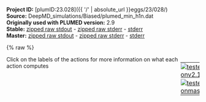 **Project ID:** [plumID:23.028]({{ '/' | absolute_url }}eggs/23/028/)  
**Source:** DeepMD_simulations/Biased/plumed_min_h1n.dat  
**Originally used with PLUMED version:** 2.9  
**Stable:** [zipped raw stdout](plumed_min_h1n.dat.plumed.stdout.txt.zip) - [zipped raw stderr](plumed_min_h1n.dat.plumed.stderr.txt.zip) - [stderr](plumed_min_h1n.dat.plumed.stderr)  
**Master:** [zipped raw stdout](plumed_min_h1n.dat.plumed_master.stdout.txt.zip) - [zipped raw stderr](plumed_min_h1n.dat.plumed_master.stderr.txt.zip) - [stderr](plumed_min_h1n.dat.plumed_master.stderr)  

{% raw %}
<div style="width: 100%; float:left">
<div style="width: 90%; float:left" id="value_details_data/DeepMD_simulations/Biased/plumed_min_h1n.dat"> Click on the labels of the actions for more information on what each action computes </div>
<div style="width: 10%; float:left"><table><tr><td style="padding:1px"><a href="plumed_min_h1n.dat.plumed.stderr"><img src="https://img.shields.io/badge/v2.10-passing-green.svg" alt="tested onv2.10" /></a></td></tr><tr><td style="padding:1px"><a href="plumed_min_h1n.dat.plumed_master.stderr"><img src="https://img.shields.io/badge/master-passing-green.svg" alt="tested onmaster" /></a></td></tr></table></div></div>
<pre style="width=97%;">
<span class="plumedtooltip" style="color:blue"># vim:ft=plumed<span class="right">Enables syntax highlighting for PLUMED files in vim. See <a href="https://www.plumed.org/doc-master/user-doc/html/_vim_syntax.html">here for more details. </a><i></i></span></span>
<span style="color:blue" class="comment">#RESTART</span>
<span class="plumedtooltip" style="color:green">UNITS<span class="right">This command sets the internal units for the code. <a href="https://www.plumed.org/doc-master/user-doc/html/_u_n_i_t_s.html" style="color:green">More details</a><i></i></span></span> <span class="plumedtooltip">LENGTH<span class="right">the units of lengths<i></i></span></span>=A
<span style="display:none;" id="data/DeepMD_simulations/Biased/plumed_min_h1n.dat">The UNITS action with label <b></b> calculates something</span><b name="data/DeepMD_simulations/Biased/plumed_min_h1n.datH" onclick='showPath("data/DeepMD_simulations/Biased/plumed_min_h1n.dat","data/DeepMD_simulations/Biased/plumed_min_h1n.datH","data/DeepMD_simulations/Biased/plumed_min_h1n.datH","violet")'>H</b><span style="display:none;" id="data/DeepMD_simulations/Biased/plumed_min_h1n.datH">The GROUP action with label <b>H</b> calculates the following quantities:<table  align="center" frame="void" width="95%" cellpadding="5%"><tr><td width="5%"><b> Quantity </b>  </td><td width="5%"><b> Type </b>  </td><td><b> Description </b> </td></tr><tr><td width="5%">H</td><td width="5%"><font color="violet">atoms</font></td><td>indices of atoms specified in GROUP</td></tr></table></span>: <span class="plumedtooltip" style="color:green">GROUP<span class="right">Define a group of atoms so that a particular list of atoms can be referenced with a single label in definitions of CVs or virtual atoms. <a href="https://www.plumed.org/doc-master/user-doc/html/_g_r_o_u_p.html" style="color:green">More details</a><i></i></span></span> <span class="plumedtooltip">ATOMS<span class="right">the numerical indexes for the set of atoms in the group<i></i></span></span>=27,28,29,30,31,32,33,34,35,36,54,55,56,57,58,59,62,86,87,88,89,90,91,92,93,94,136,137,138,139,140,141,142,143,144,145,146,147,148,164,165,166,167,168,183,184,185,186,187,209,210,211,221,222,223,227,262,263,264,265,266,267,268,269,270,271,272,273,274,275,276,343,344,345,346,347,348,349,350,351,352,353,354,355,356,357,358,359,360,361,377,378,379,380,381,384,386,387,388,390,391,392,394

<b name="data/DeepMD_simulations/Biased/plumed_min_h1n.datN" onclick='showPath("data/DeepMD_simulations/Biased/plumed_min_h1n.dat","data/DeepMD_simulations/Biased/plumed_min_h1n.datN","data/DeepMD_simulations/Biased/plumed_min_h1n.datN","violet")'>N</b><span style="display:none;" id="data/DeepMD_simulations/Biased/plumed_min_h1n.datN">The GROUP action with label <b>N</b> calculates the following quantities:<table  align="center" frame="void" width="95%" cellpadding="5%"><tr><td width="5%"><b> Quantity </b>  </td><td width="5%"><b> Type </b>  </td><td><b> Description </b> </td></tr><tr><td width="5%">N</td><td width="5%"><font color="violet">atoms</font></td><td>indices of atoms specified in GROUP</td></tr></table></span>: <span class="plumedtooltip" style="color:green">GROUP<span class="right">Define a group of atoms so that a particular list of atoms can be referenced with a single label in definitions of CVs or virtual atoms. <a href="https://www.plumed.org/doc-master/user-doc/html/_g_r_o_u_p.html" style="color:green">More details</a><i></i></span></span> <span class="plumedtooltip">ATOMS<span class="right">the numerical indexes for the set of atoms in the group<i></i></span></span>=17,18,19,20,21,22,23,24,25,26,48,49,50,51,52,53,61,77,78,79,80,81,82,83,84,85,123,124,125,126,127,128,129,130,131,132,133,134,135,159,160,161,162,163,178,179,180,181,182,206,207,208,218,219,220,226,247,248,249,250,251,252,253,254,255,256,257,258,259,260,261,324,325,326,327,328,329,330,331,332,333,334,335,336,337,338,339,340,341,342,372,373,374,375,376,383,385,389,393

<b name="data/DeepMD_simulations/Biased/plumed_min_h1n.datLi" onclick='showPath("data/DeepMD_simulations/Biased/plumed_min_h1n.dat","data/DeepMD_simulations/Biased/plumed_min_h1n.datLi","data/DeepMD_simulations/Biased/plumed_min_h1n.datLi","violet")'>Li</b><span style="display:none;" id="data/DeepMD_simulations/Biased/plumed_min_h1n.datLi">The GROUP action with label <b>Li</b> calculates the following quantities:<table  align="center" frame="void" width="95%" cellpadding="5%"><tr><td width="5%"><b> Quantity </b>  </td><td width="5%"><b> Type </b>  </td><td><b> Description </b> </td></tr><tr><td width="5%">Li</td><td width="5%"><font color="violet">atoms</font></td><td>indices of atoms specified in GROUP</td></tr></table></span>: <span class="plumedtooltip" style="color:green">GROUP<span class="right">Define a group of atoms so that a particular list of atoms can be referenced with a single label in definitions of CVs or virtual atoms. <a href="https://www.plumed.org/doc-master/user-doc/html/_g_r_o_u_p.html" style="color:green">More details</a><i></i></span></span> <span class="plumedtooltip">ATOMS<span class="right">the numerical indexes for the set of atoms in the group<i></i></span></span>=1,2,3,4,5,6,7,8,9,10,11,12,13,14,15,16,37,38,39,40,41,42,43,44,45,46,47,60,63,64,65,66,67,68,69,70,71,72,73,74,75,76,95,96,97,98,99,100,101,102,103,104,105,106,107,108,109,110,111,112,113,114,115,116,117,118,119,120,121,122,149,150,151,152,153,154,155,156,157,158,169,170,171,172,173,174,175,176,177,188,189,190,191,192,193,194,195,196,197,198,199,200,201,202,203,204,205,212,213,214,215,216,217,224,225,228,229,230,231,232,233,234,235,236,237,238,239,240,241,242,243,244,245,246,277,278,279,280,281,282,283,284,285,286,287,288,289,290,291,292,293,294,295,296,297,298,299,300,301,302,303,304,305,306,307,308,309,310,311,312,313,314,315,316,317,318,319,320,321,322,323,362,363,364,365,366,367,368,369,370,371,382


<b name="data/DeepMD_simulations/Biased/plumed_min_h1n.datSGH" onclick='showPath("data/DeepMD_simulations/Biased/plumed_min_h1n.dat","data/DeepMD_simulations/Biased/plumed_min_h1n.datSGH","data/DeepMD_simulations/Biased/plumed_min_h1n.datSGH","violet")'>SGH</b><span style="display:none;" id="data/DeepMD_simulations/Biased/plumed_min_h1n.datSGH">The GROUP action with label <b>SGH</b> calculates the following quantities:<table  align="center" frame="void" width="95%" cellpadding="5%"><tr><td width="5%"><b> Quantity </b>  </td><td width="5%"><b> Type </b>  </td><td><b> Description </b> </td></tr><tr><td width="5%">SGH</td><td width="5%"><font color="violet">atoms</font></td><td>indices of atoms specified in GROUP</td></tr></table></span>: <span class="plumedtooltip" style="color:green">GROUP<span class="right">Define a group of atoms so that a particular list of atoms can be referenced with a single label in definitions of CVs or virtual atoms. <a href="https://www.plumed.org/doc-master/user-doc/html/_g_r_o_u_p.html" style="color:green">More details</a><i></i></span></span> <span class="plumedtooltip">ATOMS<span class="right">the numerical indexes for the set of atoms in the group<i></i></span></span>=91,93
<b name="data/DeepMD_simulations/Biased/plumed_min_h1n.datSGN" onclick='showPath("data/DeepMD_simulations/Biased/plumed_min_h1n.dat","data/DeepMD_simulations/Biased/plumed_min_h1n.datSGN","data/DeepMD_simulations/Biased/plumed_min_h1n.datSGN","violet")'>SGN</b><span style="display:none;" id="data/DeepMD_simulations/Biased/plumed_min_h1n.datSGN">The GROUP action with label <b>SGN</b> calculates the following quantities:<table  align="center" frame="void" width="95%" cellpadding="5%"><tr><td width="5%"><b> Quantity </b>  </td><td width="5%"><b> Type </b>  </td><td><b> Description </b> </td></tr><tr><td width="5%">SGN</td><td width="5%"><font color="violet">atoms</font></td><td>indices of atoms specified in GROUP</td></tr></table></span>: <span class="plumedtooltip" style="color:green">GROUP<span class="right">Define a group of atoms so that a particular list of atoms can be referenced with a single label in definitions of CVs or virtual atoms. <a href="https://www.plumed.org/doc-master/user-doc/html/_g_r_o_u_p.html" style="color:green">More details</a><i></i></span></span> <span class="plumedtooltip">ATOMS<span class="right">the numerical indexes for the set of atoms in the group<i></i></span></span>=84,85

<span id="data/DeepMD_simulations/Biased/plumed_min_h1n.datmax_nn_short"><b name="data/DeepMD_simulations/Biased/plumed_min_h1n.datmax_nn" onclick='showPath("data/DeepMD_simulations/Biased/plumed_min_h1n.dat","data/DeepMD_simulations/Biased/plumed_min_h1n.datmax_nn","data/DeepMD_simulations/Biased/plumed_min_h1n.datmax_nn_shortcut","blue")'>max_nn</b><span style="display:none;" id="data/DeepMD_simulations/Biased/plumed_min_h1n.datmax_nn_shortcut">The COORDINATIONNUMBER action with label <b>max_nn</b> calculates the following quantities:<table  align="center" frame="void" width="95%" cellpadding="5%"><tr><td width="5%"><b> Quantity </b>  </td><td width="5%"><b> Type </b>  </td><td><b> Description </b> </td></tr><tr><td width="5%">max_nn</td><td width="5%"><font color="blue">vector</font></td><td>the coordination numbers of the specified atoms</td></tr><tr><td width="5%">max_nn_max</td><td width="5%"><font color="black">scalar</font></td><td>the maximum colvar</td></tr></table></span>: <span class="plumedtooltip" style="color:green">COORDINATIONNUMBER<span class="right">Calculate the coordination numbers of atoms so that you can then calculate functions of the distribution of This action is <a class="toggler" href='javascript:;' onclick='toggleDisplay("data/DeepMD_simulations/Biased/plumed_min_h1n.datmax_nn");'>a shortcut</a>. <a href="https://www.plumed.org/doc-master/user-doc/html/_c_o_o_r_d_i_n_a_t_i_o_n_n_u_m_b_e_r.html">More details</a><i></i></span></span> <span class="plumedtooltip">SPECIESA<span class="right">this keyword is used for colvars such as the coordination number<i></i></span></span>=<b name="data/DeepMD_simulations/Biased/plumed_min_h1n.datN">N</b> <span class="plumedtooltip">SPECIESB<span class="right">this keyword is used for colvars such as the coordination number<i></i></span></span>=<b name="data/DeepMD_simulations/Biased/plumed_min_h1n.datN">N</b> <span class="plumedtooltip">SWITCH<span class="right">the switching function that it used in the construction of the contact matrix<i></i></span></span>={RATIONAL R_0=1.6 D_MAX=5}  <span class="plumedtooltip">MAX<span class="right">calculate the maximum value<i></i></span></span>={BETA=0.01}
</span><span id="data/DeepMD_simulations/Biased/plumed_min_h1n.datmax_nn_long" style="display:none;"><span style="color:blue" class="comment"># PLUMED interprets the command:
</span><span class="toggler" style="color:red" onclick='toggleDisplay("data/DeepMD_simulations/Biased/plumed_min_h1n.datmax_nn")'># max_nn: COORDINATIONNUMBER SPECIESA=N SPECIESB=N SWITCH={RATIONAL R_0=1.6 D_MAX=5}  MAX={BETA=0.01}</span>
<span style="color:blue" class="comment"># as follows (Click the red comment above to revert to the short version of the input):</span>
<b name="data/DeepMD_simulations/Biased/plumed_min_h1n.datmax_nn_grp" onclick='showPath("data/DeepMD_simulations/Biased/plumed_min_h1n.dat","data/DeepMD_simulations/Biased/plumed_min_h1n.datmax_nn_grp","data/DeepMD_simulations/Biased/plumed_min_h1n.datmax_nn_grp","violet")'>max_nn_grp</b><span style="display:none;" id="data/DeepMD_simulations/Biased/plumed_min_h1n.datmax_nn_grp">The GROUP action with label <b>max_nn_grp</b> calculates the following quantities:<table  align="center" frame="void" width="95%" cellpadding="5%"><tr><td width="5%"><b> Quantity </b>  </td><td width="5%"><b> Type </b>  </td><td><b> Description </b> </td></tr><tr><td width="5%">max_nn_grp</td><td width="5%"><font color="violet">atoms</font></td><td>indices of atoms specified in GROUP</td></tr></table></span>: <span class="plumedtooltip" style="color:green">GROUP<span class="right">Define a group of atoms so that a particular list of atoms can be referenced with a single label in definitions of CVs or virtual atoms. <a href="https://www.plumed.org/doc-master/user-doc/html/_g_r_o_u_p.html" style="color:green">More details</a><i></i></span></span> <span class="plumedtooltip">ATOMS<span class="right">the numerical indexes for the set of atoms in the group<i></i></span></span>=<b name="data/DeepMD_simulations/Biased/plumed_min_h1n.datN">N</b>
<b name="data/DeepMD_simulations/Biased/plumed_min_h1n.datmax_nn_mat" onclick='showPath("data/DeepMD_simulations/Biased/plumed_min_h1n.dat","data/DeepMD_simulations/Biased/plumed_min_h1n.datmax_nn_mat","data/DeepMD_simulations/Biased/plumed_min_h1n.datmax_nn_mat","red")'>max_nn_mat</b><span style="display:none;" id="data/DeepMD_simulations/Biased/plumed_min_h1n.datmax_nn_mat">The CONTACT_MATRIX action with label <b>max_nn_mat</b> calculates the following quantities:<table  align="center" frame="void" width="95%" cellpadding="5%"><tr><td width="5%"><b> Quantity </b>  </td><td width="5%"><b> Type </b>  </td><td><b> Description </b> </td></tr><tr><td width="5%">max_nn_mat</td><td width="5%"><font color="red">matrix</font></td><td>a matrix containing the weights for the bonds between each pair of atoms</td></tr></table></span>: <span class="plumedtooltip" style="color:green">CONTACT_MATRIX<span class="right">Adjacency matrix in which two atoms are adjacent if they are within a certain cutoff. <a href="https://www.plumed.org/doc-master/user-doc/html/_c_o_n_t_a_c_t__m_a_t_r_i_x.html" style="color:green">More details</a><i></i></span></span> <span class="plumedtooltip">GROUPA<span class="right"><i></i></span></span>=<b name="data/DeepMD_simulations/Biased/plumed_min_h1n.datN">N</b> <span class="plumedtooltip">GROUPB<span class="right"><i></i></span></span>=<b name="data/DeepMD_simulations/Biased/plumed_min_h1n.datN">N</b> <span class="plumedtooltip">SWITCH<span class="right">specify the switching function to use between two sets of indistinguishable atoms<i></i></span></span>={RATIONAL R_0=1.6 D_MAX=5}
<b name="data/DeepMD_simulations/Biased/plumed_min_h1n.datmax_nn_ones" onclick='showPath("data/DeepMD_simulations/Biased/plumed_min_h1n.dat","data/DeepMD_simulations/Biased/plumed_min_h1n.datmax_nn_ones","data/DeepMD_simulations/Biased/plumed_min_h1n.datmax_nn_ones","blue")'>max_nn_ones</b><span style="display:none;" id="data/DeepMD_simulations/Biased/plumed_min_h1n.datmax_nn_ones">The CONSTANT action with label <b>max_nn_ones</b> calculates the following quantities:<table  align="center" frame="void" width="95%" cellpadding="5%"><tr><td width="5%"><b> Quantity </b>  </td><td width="5%"><b> Type </b>  </td><td><b> Description </b> </td></tr><tr><td width="5%">max_nn_ones</td><td width="5%"><font color="blue">vector</font></td><td>the constant value that was read from the plumed input</td></tr></table></span>: <span class="plumedtooltip" style="color:green">ONES<span class="right">Create a constant vector with all elements equal to one <a href="https://www.plumed.org/doc-master/user-doc/html/_o_n_e_s.html" style="color:green">More details</a><i></i></span></span> <span class="plumedtooltip">SIZE<span class="right">the number of ones that you would like to create<i></i></span></span>=99
<b name="data/DeepMD_simulations/Biased/plumed_min_h1n.datmax_nn" onclick='showPath("data/DeepMD_simulations/Biased/plumed_min_h1n.dat","data/DeepMD_simulations/Biased/plumed_min_h1n.datmax_nn","data/DeepMD_simulations/Biased/plumed_min_h1n.datmax_nn","blue")'>max_nn</b><span style="display:none;" id="data/DeepMD_simulations/Biased/plumed_min_h1n.datmax_nn">The MATRIX_VECTOR_PRODUCT action with label <b>max_nn</b> calculates the following quantities:<table  align="center" frame="void" width="95%" cellpadding="5%"><tr><td width="5%"><b> Quantity </b>  </td><td width="5%"><b> Type </b>  </td><td><b> Description </b> </td></tr><tr><td width="5%">max_nn</td><td width="5%"><font color="blue">vector</font></td><td>the vector that is obtained by taking the product between the matrix and the vector that were input</td></tr></table></span>: <span class="plumedtooltip" style="color:green">MATRIX_VECTOR_PRODUCT<span class="right">Calculate the product of the matrix and the vector <a href="https://www.plumed.org/doc-master/user-doc/html/_m_a_t_r_i_x__v_e_c_t_o_r__p_r_o_d_u_c_t.html" style="color:green">More details</a><i></i></span></span>  <span class="plumedtooltip">ARG<span class="right">the label for the matrix and the vector/scalar that are being multiplied<i></i></span></span>=<b name="data/DeepMD_simulations/Biased/plumed_min_h1n.datmax_nn_mat">max_nn_mat</b>,<b name="data/DeepMD_simulations/Biased/plumed_min_h1n.datmax_nn_ones">max_nn_ones</b>
<b name="data/DeepMD_simulations/Biased/plumed_min_h1n.datmax_nn_caverage" onclick='showPath("data/DeepMD_simulations/Biased/plumed_min_h1n.dat","data/DeepMD_simulations/Biased/plumed_min_h1n.datmax_nn_caverage","data/DeepMD_simulations/Biased/plumed_min_h1n.datmax_nn_caverage","black")'>max_nn_caverage</b><span style="display:none;" id="data/DeepMD_simulations/Biased/plumed_min_h1n.datmax_nn_caverage">The MEAN action with label <b>max_nn_caverage</b> calculates the following quantities:<table  align="center" frame="void" width="95%" cellpadding="5%"><tr><td width="5%"><b> Quantity </b>  </td><td width="5%"><b> Type </b>  </td><td><b> Description </b> </td></tr><tr><td width="5%">max_nn_caverage</td><td width="5%"><font color="black">scalar</font></td><td>the mean of all the elements in the input vector</td></tr></table></span>: <span class="plumedtooltip" style="color:green">MEAN<span class="right">Calculate the arithmetic mean of the elements in a vector <a href="https://www.plumed.org/doc-master/user-doc/html/_m_e_a_n.html" style="color:green">More details</a><i></i></span></span> <span class="plumedtooltip">ARG<span class="right">the values input to this function<i></i></span></span>=<b name="data/DeepMD_simulations/Biased/plumed_min_h1n.datmax_nn">max_nn</b> <span class="plumedtooltip">PERIODIC<span class="right">if the output of your function is periodic then you should specify the periodicity of the function<i></i></span></span>=NO
<b name="data/DeepMD_simulations/Biased/plumed_min_h1n.datmax_nn_me_max" onclick='showPath("data/DeepMD_simulations/Biased/plumed_min_h1n.dat","data/DeepMD_simulations/Biased/plumed_min_h1n.datmax_nn_me_max","data/DeepMD_simulations/Biased/plumed_min_h1n.datmax_nn_me_max","blue")'>max_nn_me_max</b><span style="display:none;" id="data/DeepMD_simulations/Biased/plumed_min_h1n.datmax_nn_me_max">The CUSTOM action with label <b>max_nn_me_max</b> calculates the following quantities:<table  align="center" frame="void" width="95%" cellpadding="5%"><tr><td width="5%"><b> Quantity </b>  </td><td width="5%"><b> Type </b>  </td><td><b> Description </b> </td></tr><tr><td width="5%">max_nn_me_max</td><td width="5%"><font color="blue">vector</font></td><td>the vector obtained by doing an element-wise application of an arbitrary function to the input vectors</td></tr></table></span>: <span class="plumedtooltip" style="color:green">CUSTOM<span class="right">Calculate a combination of variables using a custom expression. <a href="https://www.plumed.org/doc-master/user-doc/html/_c_u_s_t_o_m.html" style="color:green">More details</a><i></i></span></span> <span class="plumedtooltip">ARG<span class="right">the values input to this function<i></i></span></span>=<b name="data/DeepMD_simulations/Biased/plumed_min_h1n.datmax_nn">max_nn</b> <span class="plumedtooltip">FUNC<span class="right">the function you wish to evaluate<i></i></span></span>=exp(x/0.01) <span class="plumedtooltip">PERIODIC<span class="right">if the output of your function is periodic then you should specify the periodicity of the function<i></i></span></span>=NO
<b name="data/DeepMD_simulations/Biased/plumed_min_h1n.datmax_nn_mec_max" onclick='showPath("data/DeepMD_simulations/Biased/plumed_min_h1n.dat","data/DeepMD_simulations/Biased/plumed_min_h1n.datmax_nn_mec_max","data/DeepMD_simulations/Biased/plumed_min_h1n.datmax_nn_mec_max","black")'>max_nn_mec_max</b><span style="display:none;" id="data/DeepMD_simulations/Biased/plumed_min_h1n.datmax_nn_mec_max">The SUM action with label <b>max_nn_mec_max</b> calculates the following quantities:<table  align="center" frame="void" width="95%" cellpadding="5%"><tr><td width="5%"><b> Quantity </b>  </td><td width="5%"><b> Type </b>  </td><td><b> Description </b> </td></tr><tr><td width="5%">max_nn_mec_max</td><td width="5%"><font color="black">scalar</font></td><td>the sum of all the elements in the input vector</td></tr></table></span>: <span class="plumedtooltip" style="color:green">SUM<span class="right">Calculate the sum of the arguments <a href="https://www.plumed.org/doc-master/user-doc/html/_s_u_m.html" style="color:green">More details</a><i></i></span></span> <span class="plumedtooltip">ARG<span class="right">the values input to this function<i></i></span></span>=<b name="data/DeepMD_simulations/Biased/plumed_min_h1n.datmax_nn_me_max">max_nn_me_max</b> <span class="plumedtooltip">PERIODIC<span class="right">if the output of your function is periodic then you should specify the periodicity of the function<i></i></span></span>=NO
<b name="data/DeepMD_simulations/Biased/plumed_min_h1n.datmax_nn_max" onclick='showPath("data/DeepMD_simulations/Biased/plumed_min_h1n.dat","data/DeepMD_simulations/Biased/plumed_min_h1n.datmax_nn_max","data/DeepMD_simulations/Biased/plumed_min_h1n.datmax_nn_max","black")'>max_nn_max</b><span style="display:none;" id="data/DeepMD_simulations/Biased/plumed_min_h1n.datmax_nn_max">The CUSTOM action with label <b>max_nn_max</b> calculates the following quantities:<table  align="center" frame="void" width="95%" cellpadding="5%"><tr><td width="5%"><b> Quantity </b>  </td><td width="5%"><b> Type </b>  </td><td><b> Description </b> </td></tr><tr><td width="5%">max_nn_max</td><td width="5%"><font color="black">scalar</font></td><td>an arbitrary function</td></tr></table></span>: <span class="plumedtooltip" style="color:green">CUSTOM<span class="right">Calculate a combination of variables using a custom expression. <a href="https://www.plumed.org/doc-master/user-doc/html/_c_u_s_t_o_m.html" style="color:green">More details</a><i></i></span></span> <span class="plumedtooltip">ARG<span class="right">the values input to this function<i></i></span></span>=<b name="data/DeepMD_simulations/Biased/plumed_min_h1n.datmax_nn_mec_max">max_nn_mec_max</b> <span class="plumedtooltip">FUNC<span class="right">the function you wish to evaluate<i></i></span></span>=0.01*log(x) <span class="plumedtooltip">PERIODIC<span class="right">if the output of your function is periodic then you should specify the periodicity of the function<i></i></span></span>=NO
<span style="color:blue"># --- End of included input --- </span></span><span id="data/DeepMD_simulations/Biased/plumed_min_h1n.datmin_hn_T_short"><b name="data/DeepMD_simulations/Biased/plumed_min_h1n.datmin_hn_T" onclick='showPath("data/DeepMD_simulations/Biased/plumed_min_h1n.dat","data/DeepMD_simulations/Biased/plumed_min_h1n.datmin_hn_T","data/DeepMD_simulations/Biased/plumed_min_h1n.datmin_hn_T_shortcut","blue")'>min_hn_T</b><span style="display:none;" id="data/DeepMD_simulations/Biased/plumed_min_h1n.datmin_hn_T_shortcut">The COORDINATIONNUMBER action with label <b>min_hn_T</b> calculates the following quantities:<table  align="center" frame="void" width="95%" cellpadding="5%"><tr><td width="5%"><b> Quantity </b>  </td><td width="5%"><b> Type </b>  </td><td><b> Description </b> </td></tr><tr><td width="5%">min_hn_T</td><td width="5%"><font color="blue">vector</font></td><td>the coordination numbers of the specified atoms</td></tr><tr><td width="5%">min_hn_T_min</td><td width="5%"><font color="black">scalar</font></td><td>the minimum colvar</td></tr></table></span>: <span class="plumedtooltip" style="color:green">COORDINATIONNUMBER<span class="right">Calculate the coordination numbers of atoms so that you can then calculate functions of the distribution of This action is <a class="toggler" href='javascript:;' onclick='toggleDisplay("data/DeepMD_simulations/Biased/plumed_min_h1n.datmin_hn_T");'>a shortcut</a>. <a href="https://www.plumed.org/doc-master/user-doc/html/_c_o_o_r_d_i_n_a_t_i_o_n_n_u_m_b_e_r.html">More details</a><i></i></span></span> <span class="plumedtooltip">SPECIESA<span class="right">this keyword is used for colvars such as the coordination number<i></i></span></span>=<b name="data/DeepMD_simulations/Biased/plumed_min_h1n.datSGH">SGH</b> <span class="plumedtooltip">SPECIESB<span class="right">this keyword is used for colvars such as the coordination number<i></i></span></span>=<b name="data/DeepMD_simulations/Biased/plumed_min_h1n.datN">N</b> <span class="plumedtooltip">SWITCH<span class="right">the switching function that it used in the construction of the contact matrix<i></i></span></span>={RATIONAL R_0=1.5 D_MAX=5}  <span class="plumedtooltip">MIN<span class="right">calculate the minimum value<i></i></span></span>={BETA=2}
</span><span id="data/DeepMD_simulations/Biased/plumed_min_h1n.datmin_hn_T_long" style="display:none;"><span style="color:blue" class="comment"># PLUMED interprets the command:
</span><span class="toggler" style="color:red" onclick='toggleDisplay("data/DeepMD_simulations/Biased/plumed_min_h1n.datmin_hn_T")'># min_hn_T: COORDINATIONNUMBER SPECIESA=SGH SPECIESB=N SWITCH={RATIONAL R_0=1.5 D_MAX=5}  MIN={BETA=2}</span>
<span style="color:blue" class="comment"># as follows (Click the red comment above to revert to the short version of the input):</span>
<b name="data/DeepMD_simulations/Biased/plumed_min_h1n.datmin_hn_T_grp" onclick='showPath("data/DeepMD_simulations/Biased/plumed_min_h1n.dat","data/DeepMD_simulations/Biased/plumed_min_h1n.datmin_hn_T_grp","data/DeepMD_simulations/Biased/plumed_min_h1n.datmin_hn_T_grp","violet")'>min_hn_T_grp</b><span style="display:none;" id="data/DeepMD_simulations/Biased/plumed_min_h1n.datmin_hn_T_grp">The GROUP action with label <b>min_hn_T_grp</b> calculates the following quantities:<table  align="center" frame="void" width="95%" cellpadding="5%"><tr><td width="5%"><b> Quantity </b>  </td><td width="5%"><b> Type </b>  </td><td><b> Description </b> </td></tr><tr><td width="5%">min_hn_T_grp</td><td width="5%"><font color="violet">atoms</font></td><td>indices of atoms specified in GROUP</td></tr></table></span>: <span class="plumedtooltip" style="color:green">GROUP<span class="right">Define a group of atoms so that a particular list of atoms can be referenced with a single label in definitions of CVs or virtual atoms. <a href="https://www.plumed.org/doc-master/user-doc/html/_g_r_o_u_p.html" style="color:green">More details</a><i></i></span></span> <span class="plumedtooltip">ATOMS<span class="right">the numerical indexes for the set of atoms in the group<i></i></span></span>=<b name="data/DeepMD_simulations/Biased/plumed_min_h1n.datSGH">SGH</b>
<b name="data/DeepMD_simulations/Biased/plumed_min_h1n.datmin_hn_T_mat" onclick='showPath("data/DeepMD_simulations/Biased/plumed_min_h1n.dat","data/DeepMD_simulations/Biased/plumed_min_h1n.datmin_hn_T_mat","data/DeepMD_simulations/Biased/plumed_min_h1n.datmin_hn_T_mat","red")'>min_hn_T_mat</b><span style="display:none;" id="data/DeepMD_simulations/Biased/plumed_min_h1n.datmin_hn_T_mat">The CONTACT_MATRIX action with label <b>min_hn_T_mat</b> calculates the following quantities:<table  align="center" frame="void" width="95%" cellpadding="5%"><tr><td width="5%"><b> Quantity </b>  </td><td width="5%"><b> Type </b>  </td><td><b> Description </b> </td></tr><tr><td width="5%">min_hn_T_mat</td><td width="5%"><font color="red">matrix</font></td><td>a matrix containing the weights for the bonds between each pair of atoms</td></tr></table></span>: <span class="plumedtooltip" style="color:green">CONTACT_MATRIX<span class="right">Adjacency matrix in which two atoms are adjacent if they are within a certain cutoff. <a href="https://www.plumed.org/doc-master/user-doc/html/_c_o_n_t_a_c_t__m_a_t_r_i_x.html" style="color:green">More details</a><i></i></span></span> <span class="plumedtooltip">GROUPA<span class="right"><i></i></span></span>=<b name="data/DeepMD_simulations/Biased/plumed_min_h1n.datSGH">SGH</b> <span class="plumedtooltip">GROUPB<span class="right"><i></i></span></span>=<b name="data/DeepMD_simulations/Biased/plumed_min_h1n.datN">N</b> <span class="plumedtooltip">SWITCH<span class="right">specify the switching function to use between two sets of indistinguishable atoms<i></i></span></span>={RATIONAL R_0=1.5 D_MAX=5}
<b name="data/DeepMD_simulations/Biased/plumed_min_h1n.datmin_hn_T_ones" onclick='showPath("data/DeepMD_simulations/Biased/plumed_min_h1n.dat","data/DeepMD_simulations/Biased/plumed_min_h1n.datmin_hn_T_ones","data/DeepMD_simulations/Biased/plumed_min_h1n.datmin_hn_T_ones","blue")'>min_hn_T_ones</b><span style="display:none;" id="data/DeepMD_simulations/Biased/plumed_min_h1n.datmin_hn_T_ones">The CONSTANT action with label <b>min_hn_T_ones</b> calculates the following quantities:<table  align="center" frame="void" width="95%" cellpadding="5%"><tr><td width="5%"><b> Quantity </b>  </td><td width="5%"><b> Type </b>  </td><td><b> Description </b> </td></tr><tr><td width="5%">min_hn_T_ones</td><td width="5%"><font color="blue">vector</font></td><td>the constant value that was read from the plumed input</td></tr></table></span>: <span class="plumedtooltip" style="color:green">ONES<span class="right">Create a constant vector with all elements equal to one <a href="https://www.plumed.org/doc-master/user-doc/html/_o_n_e_s.html" style="color:green">More details</a><i></i></span></span> <span class="plumedtooltip">SIZE<span class="right">the number of ones that you would like to create<i></i></span></span>=99
<b name="data/DeepMD_simulations/Biased/plumed_min_h1n.datmin_hn_T" onclick='showPath("data/DeepMD_simulations/Biased/plumed_min_h1n.dat","data/DeepMD_simulations/Biased/plumed_min_h1n.datmin_hn_T","data/DeepMD_simulations/Biased/plumed_min_h1n.datmin_hn_T","blue")'>min_hn_T</b><span style="display:none;" id="data/DeepMD_simulations/Biased/plumed_min_h1n.datmin_hn_T">The MATRIX_VECTOR_PRODUCT action with label <b>min_hn_T</b> calculates the following quantities:<table  align="center" frame="void" width="95%" cellpadding="5%"><tr><td width="5%"><b> Quantity </b>  </td><td width="5%"><b> Type </b>  </td><td><b> Description </b> </td></tr><tr><td width="5%">min_hn_T</td><td width="5%"><font color="blue">vector</font></td><td>the vector that is obtained by taking the product between the matrix and the vector that were input</td></tr></table></span>: <span class="plumedtooltip" style="color:green">MATRIX_VECTOR_PRODUCT<span class="right">Calculate the product of the matrix and the vector <a href="https://www.plumed.org/doc-master/user-doc/html/_m_a_t_r_i_x__v_e_c_t_o_r__p_r_o_d_u_c_t.html" style="color:green">More details</a><i></i></span></span>  <span class="plumedtooltip">ARG<span class="right">the label for the matrix and the vector/scalar that are being multiplied<i></i></span></span>=<b name="data/DeepMD_simulations/Biased/plumed_min_h1n.datmin_hn_T_mat">min_hn_T_mat</b>,<b name="data/DeepMD_simulations/Biased/plumed_min_h1n.datmin_hn_T_ones">min_hn_T_ones</b>
<b name="data/DeepMD_simulations/Biased/plumed_min_h1n.datmin_hn_T_caverage" onclick='showPath("data/DeepMD_simulations/Biased/plumed_min_h1n.dat","data/DeepMD_simulations/Biased/plumed_min_h1n.datmin_hn_T_caverage","data/DeepMD_simulations/Biased/plumed_min_h1n.datmin_hn_T_caverage","black")'>min_hn_T_caverage</b><span style="display:none;" id="data/DeepMD_simulations/Biased/plumed_min_h1n.datmin_hn_T_caverage">The MEAN action with label <b>min_hn_T_caverage</b> calculates the following quantities:<table  align="center" frame="void" width="95%" cellpadding="5%"><tr><td width="5%"><b> Quantity </b>  </td><td width="5%"><b> Type </b>  </td><td><b> Description </b> </td></tr><tr><td width="5%">min_hn_T_caverage</td><td width="5%"><font color="black">scalar</font></td><td>the mean of all the elements in the input vector</td></tr></table></span>: <span class="plumedtooltip" style="color:green">MEAN<span class="right">Calculate the arithmetic mean of the elements in a vector <a href="https://www.plumed.org/doc-master/user-doc/html/_m_e_a_n.html" style="color:green">More details</a><i></i></span></span> <span class="plumedtooltip">ARG<span class="right">the values input to this function<i></i></span></span>=<b name="data/DeepMD_simulations/Biased/plumed_min_h1n.datmin_hn_T">min_hn_T</b> <span class="plumedtooltip">PERIODIC<span class="right">if the output of your function is periodic then you should specify the periodicity of the function<i></i></span></span>=NO
<b name="data/DeepMD_simulations/Biased/plumed_min_h1n.datmin_hn_T_me_min" onclick='showPath("data/DeepMD_simulations/Biased/plumed_min_h1n.dat","data/DeepMD_simulations/Biased/plumed_min_h1n.datmin_hn_T_me_min","data/DeepMD_simulations/Biased/plumed_min_h1n.datmin_hn_T_me_min","blue")'>min_hn_T_me_min</b><span style="display:none;" id="data/DeepMD_simulations/Biased/plumed_min_h1n.datmin_hn_T_me_min">The CUSTOM action with label <b>min_hn_T_me_min</b> calculates the following quantities:<table  align="center" frame="void" width="95%" cellpadding="5%"><tr><td width="5%"><b> Quantity </b>  </td><td width="5%"><b> Type </b>  </td><td><b> Description </b> </td></tr><tr><td width="5%">min_hn_T_me_min</td><td width="5%"><font color="blue">vector</font></td><td>the vector obtained by doing an element-wise application of an arbitrary function to the input vectors</td></tr></table></span>: <span class="plumedtooltip" style="color:green">CUSTOM<span class="right">Calculate a combination of variables using a custom expression. <a href="https://www.plumed.org/doc-master/user-doc/html/_c_u_s_t_o_m.html" style="color:green">More details</a><i></i></span></span> <span class="plumedtooltip">ARG<span class="right">the values input to this function<i></i></span></span>=<b name="data/DeepMD_simulations/Biased/plumed_min_h1n.datmin_hn_T">min_hn_T</b> <span class="plumedtooltip">FUNC<span class="right">the function you wish to evaluate<i></i></span></span>=exp(2/x) <span class="plumedtooltip">PERIODIC<span class="right">if the output of your function is periodic then you should specify the periodicity of the function<i></i></span></span>=NO
<b name="data/DeepMD_simulations/Biased/plumed_min_h1n.datmin_hn_T_mec_min" onclick='showPath("data/DeepMD_simulations/Biased/plumed_min_h1n.dat","data/DeepMD_simulations/Biased/plumed_min_h1n.datmin_hn_T_mec_min","data/DeepMD_simulations/Biased/plumed_min_h1n.datmin_hn_T_mec_min","black")'>min_hn_T_mec_min</b><span style="display:none;" id="data/DeepMD_simulations/Biased/plumed_min_h1n.datmin_hn_T_mec_min">The SUM action with label <b>min_hn_T_mec_min</b> calculates the following quantities:<table  align="center" frame="void" width="95%" cellpadding="5%"><tr><td width="5%"><b> Quantity </b>  </td><td width="5%"><b> Type </b>  </td><td><b> Description </b> </td></tr><tr><td width="5%">min_hn_T_mec_min</td><td width="5%"><font color="black">scalar</font></td><td>the sum of all the elements in the input vector</td></tr></table></span>: <span class="plumedtooltip" style="color:green">SUM<span class="right">Calculate the sum of the arguments <a href="https://www.plumed.org/doc-master/user-doc/html/_s_u_m.html" style="color:green">More details</a><i></i></span></span> <span class="plumedtooltip">ARG<span class="right">the values input to this function<i></i></span></span>=<b name="data/DeepMD_simulations/Biased/plumed_min_h1n.datmin_hn_T_me_min">min_hn_T_me_min</b> <span class="plumedtooltip">PERIODIC<span class="right">if the output of your function is periodic then you should specify the periodicity of the function<i></i></span></span>=NO
<b name="data/DeepMD_simulations/Biased/plumed_min_h1n.datmin_hn_T_min" onclick='showPath("data/DeepMD_simulations/Biased/plumed_min_h1n.dat","data/DeepMD_simulations/Biased/plumed_min_h1n.datmin_hn_T_min","data/DeepMD_simulations/Biased/plumed_min_h1n.datmin_hn_T_min","black")'>min_hn_T_min</b><span style="display:none;" id="data/DeepMD_simulations/Biased/plumed_min_h1n.datmin_hn_T_min">The CUSTOM action with label <b>min_hn_T_min</b> calculates the following quantities:<table  align="center" frame="void" width="95%" cellpadding="5%"><tr><td width="5%"><b> Quantity </b>  </td><td width="5%"><b> Type </b>  </td><td><b> Description </b> </td></tr><tr><td width="5%">min_hn_T_min</td><td width="5%"><font color="black">scalar</font></td><td>an arbitrary function</td></tr></table></span>: <span class="plumedtooltip" style="color:green">CUSTOM<span class="right">Calculate a combination of variables using a custom expression. <a href="https://www.plumed.org/doc-master/user-doc/html/_c_u_s_t_o_m.html" style="color:green">More details</a><i></i></span></span> <span class="plumedtooltip">ARG<span class="right">the values input to this function<i></i></span></span>=<b name="data/DeepMD_simulations/Biased/plumed_min_h1n.datmin_hn_T_mec_min">min_hn_T_mec_min</b> <span class="plumedtooltip">FUNC<span class="right">the function you wish to evaluate<i></i></span></span>=2/log(x) <span class="plumedtooltip">PERIODIC<span class="right">if the output of your function is periodic then you should specify the periodicity of the function<i></i></span></span>=NO
<span style="color:blue"># --- End of included input --- </span></span><span id="data/DeepMD_simulations/Biased/plumed_min_h1n.datdis_GNH_short"><b name="data/DeepMD_simulations/Biased/plumed_min_h1n.datdis_GNH" onclick='showPath("data/DeepMD_simulations/Biased/plumed_min_h1n.dat","data/DeepMD_simulations/Biased/plumed_min_h1n.datdis_GNH","data/DeepMD_simulations/Biased/plumed_min_h1n.datdis_GNH_shortcut","blue")'>dis_GNH</b><span style="display:none;" id="data/DeepMD_simulations/Biased/plumed_min_h1n.datdis_GNH_shortcut">The DISTANCES action with label <b>dis_GNH</b> calculates the following quantities:<table  align="center" frame="void" width="95%" cellpadding="5%"><tr><td width="5%"><b> Quantity </b>  </td><td width="5%"><b> Type </b>  </td><td><b> Description </b> </td></tr><tr><td width="5%">dis_GNH</td><td width="5%"><font color="blue">vector</font></td><td>the DISTANCES between the each pair of atoms that were specified</td></tr><tr><td width="5%">dis_GNH_lessthan</td><td width="5%"><font color="black">scalar</font></td><td>the number of colvars that have a value less than a threshold</td></tr></table></span>: <span class="plumedtooltip" style="color:green">DISTANCES<span class="right">Calculate the distances between multiple piars of atoms This action is <a class="toggler" href='javascript:;' onclick='toggleDisplay("data/DeepMD_simulations/Biased/plumed_min_h1n.datdis_GNH");'>a shortcut</a>. <a href="https://www.plumed.org/doc-master/user-doc/html/_d_i_s_t_a_n_c_e_s.html">More details</a><i></i></span></span> <span class="plumedtooltip">GROUPA<span class="right">Calculate the distances between all the atoms in GROUPA and all the atoms in GROUPB<i></i></span></span>=<b name="data/DeepMD_simulations/Biased/plumed_min_h1n.datSGN">SGN</b> <span class="plumedtooltip">GROUPB<span class="right">Calculate the distances between all the atoms in GROUPA and all the atoms in GROUPB<i></i></span></span>=<b name="data/DeepMD_simulations/Biased/plumed_min_h1n.datH">H</b> <span class="plumedtooltip">LESS_THAN<span class="right">calculate the number of variables that are less than a certain target value<i></i></span></span>={RATIONAL R_0=1.6 NN=8 MM=16}
</span><span id="data/DeepMD_simulations/Biased/plumed_min_h1n.datdis_GNH_long" style="display:none;"><span style="color:blue" class="comment"># PLUMED interprets the command:
</span><span class="toggler" style="color:red" onclick='toggleDisplay("data/DeepMD_simulations/Biased/plumed_min_h1n.datdis_GNH")'># dis_GNH: DISTANCES GROUPA=SGN GROUPB=H LESS_THAN={RATIONAL R_0=1.6 NN=8 MM=16}</span>
<span style="color:blue" class="comment"># as follows (Click the red comment above to revert to the short version of the input):</span>
<b name="data/DeepMD_simulations/Biased/plumed_min_h1n.datdis_GNH" onclick='showPath("data/DeepMD_simulations/Biased/plumed_min_h1n.dat","data/DeepMD_simulations/Biased/plumed_min_h1n.datdis_GNH","data/DeepMD_simulations/Biased/plumed_min_h1n.datdis_GNH","blue")'>dis_GNH</b><span style="display:none;" id="data/DeepMD_simulations/Biased/plumed_min_h1n.datdis_GNH">The DISTANCE action with label <b>dis_GNH</b> calculates the following quantities:<table  align="center" frame="void" width="95%" cellpadding="5%"><tr><td width="5%"><b> Quantity </b>  </td><td width="5%"><b> Type </b>  </td><td><b> Description </b> </td></tr><tr><td width="5%">dis_GNH</td><td width="5%"><font color="blue">vector</font></td><td>the DISTANCE for each set of specified atoms</td></tr></table></span>: <span class="plumedtooltip" style="color:green">DISTANCE<span class="right">Calculate the distance between a pair of atoms. <a href="https://www.plumed.org/doc-master/user-doc/html/_d_i_s_t_a_n_c_e.html" style="color:green">More details</a><i></i></span></span> <span class="plumedtooltip">ATOMS1<span class="right">the pair of atom that we are calculating the distance between<i></i></span></span>=84,27 <span class="plumedtooltip">ATOMS2<span class="right">the pair of atom that we are calculating the distance between<i></i></span></span>=84,28 <span class="plumedtooltip">ATOMS3<span class="right">the pair of atom that we are calculating the distance between<i></i></span></span>=84,29 <span class="plumedtooltip">ATOMS4<span class="right">the pair of atom that we are calculating the distance between<i></i></span></span>=84,30 <span class="plumedtooltip">ATOMS5<span class="right">the pair of atom that we are calculating the distance between<i></i></span></span>=84,31     <span style="color:blue" class="comment"># Action input conctinues with 201 further ATOMSn keywords, </span>
<b name="data/DeepMD_simulations/Biased/plumed_min_h1n.datdis_GNH_lt" onclick='showPath("data/DeepMD_simulations/Biased/plumed_min_h1n.dat","data/DeepMD_simulations/Biased/plumed_min_h1n.datdis_GNH_lt","data/DeepMD_simulations/Biased/plumed_min_h1n.datdis_GNH_lt","blue")'>dis_GNH_lt</b><span style="display:none;" id="data/DeepMD_simulations/Biased/plumed_min_h1n.datdis_GNH_lt">The LESS_THAN action with label <b>dis_GNH_lt</b> calculates the following quantities:<table  align="center" frame="void" width="95%" cellpadding="5%"><tr><td width="5%"><b> Quantity </b>  </td><td width="5%"><b> Type </b>  </td><td><b> Description </b> </td></tr><tr><td width="5%">dis_GNH_lt</td><td width="5%"><font color="blue">vector</font></td><td>the vector obtained by doing an element-wise application of a function that is one if the input is less than a threshold to the input vectors</td></tr></table></span>: <span class="plumedtooltip" style="color:green">LESS_THAN<span class="right">Use a switching function to determine how many of the input variables are less than a certain cutoff. <a href="https://www.plumed.org/doc-master/user-doc/html/_l_e_s_s__t_h_a_n.html" style="color:green">More details</a><i></i></span></span> <span class="plumedtooltip">ARG<span class="right">the values input to this function<i></i></span></span>=<b name="data/DeepMD_simulations/Biased/plumed_min_h1n.datdis_GNH">dis_GNH</b> <span class="plumedtooltip">SWITCH<span class="right">This keyword is used if you want to employ an alternative to the continuous swiching function defined above<i></i></span></span>={RATIONAL R_0=1.6 NN=8 MM=16}
<b name="data/DeepMD_simulations/Biased/plumed_min_h1n.datdis_GNH_lessthan" onclick='showPath("data/DeepMD_simulations/Biased/plumed_min_h1n.dat","data/DeepMD_simulations/Biased/plumed_min_h1n.datdis_GNH_lessthan","data/DeepMD_simulations/Biased/plumed_min_h1n.datdis_GNH_lessthan","black")'>dis_GNH_lessthan</b><span style="display:none;" id="data/DeepMD_simulations/Biased/plumed_min_h1n.datdis_GNH_lessthan">The SUM action with label <b>dis_GNH_lessthan</b> calculates the following quantities:<table  align="center" frame="void" width="95%" cellpadding="5%"><tr><td width="5%"><b> Quantity </b>  </td><td width="5%"><b> Type </b>  </td><td><b> Description </b> </td></tr><tr><td width="5%">dis_GNH_lessthan</td><td width="5%"><font color="black">scalar</font></td><td>the sum of all the elements in the input vector</td></tr></table></span>: <span class="plumedtooltip" style="color:green">SUM<span class="right">Calculate the sum of the arguments <a href="https://www.plumed.org/doc-master/user-doc/html/_s_u_m.html" style="color:green">More details</a><i></i></span></span> <span class="plumedtooltip">ARG<span class="right">the values input to this function<i></i></span></span>=<b name="data/DeepMD_simulations/Biased/plumed_min_h1n.datdis_GNH_lt">dis_GNH_lt</b> <span class="plumedtooltip">PERIODIC<span class="right">if the output of your function is periodic then you should specify the periodicity of the function<i></i></span></span>=NO
<span style="color:blue"># --- End of included input --- </span></span><br/><span id="data/DeepMD_simulations/Biased/plumed_min_h1n.datdefopes2_short"><span class="plumedtooltip" style="color:green">OPES_METAD<span class="right">On-the-fly probability enhanced sampling with metadynamics-like target distribution. This action has <a class="toggler" href='javascript:;' onclick='toggleDisplay("data/DeepMD_simulations/Biased/plumed_min_h1n.datdefopes2");'>hidden defaults</a>. <a href="https://www.plumed.org/doc-master/user-doc/html/_o_p_e_s__m_e_t_a_d.html">More details</a><i></i></span></span> ... 
<span class="plumedtooltip">LABEL<span class="right">a label for the action so that its output can be referenced in the input to other actions<i></i></span></span>=<b name="data/DeepMD_simulations/Biased/plumed_min_h1n.datopes2" onclick='showPath("data/DeepMD_simulations/Biased/plumed_min_h1n.dat","data/DeepMD_simulations/Biased/plumed_min_h1n.datopes2","data/DeepMD_simulations/Biased/plumed_min_h1n.datopes2","black")'>opes2</b><span style="display:none;" id="data/DeepMD_simulations/Biased/plumed_min_h1n.datopes2">The OPES_METAD action with label <b>opes2</b> calculates the following quantities:<table  align="center" frame="void" width="95%" cellpadding="5%"><tr><td width="5%"><b> Quantity </b>  </td><td width="5%"><b> Type </b>  </td><td><b> Description </b> </td></tr><tr><td width="5%">opes2.bias</td><td width="5%"><font color="black">scalar</font></td><td>the instantaneous value of the bias potential</td></tr><tr><td width="5%">opes2.rct</td><td width="5%"><font color="black">scalar</font></td><td>estimate of c(t). log(exp(beta V)/beta, should become flat as the simulation converges. Do NOT use for reweighting</td></tr><tr><td width="5%">opes2.zed</td><td width="5%"><font color="black">scalar</font></td><td>estimate of Z_n. should become flat once no new CV-space region is explored</td></tr><tr><td width="5%">opes2.neff</td><td width="5%"><font color="black">scalar</font></td><td>effective sample size</td></tr><tr><td width="5%">opes2.nker</td><td width="5%"><font color="black">scalar</font></td><td>total number of compressed kernels used to represent the bias</td></tr></table></span>
<span class="plumedtooltip">ARG<span class="right">the labels of the scalars on which the bias will act<i></i></span></span>=<b name="data/DeepMD_simulations/Biased/plumed_min_h1n.datmin_hn_T">min_hn_T.min</b>
<span class="plumedtooltip">PACE<span class="right">the frequency for kernel deposition<i></i></span></span>=500
<span class="plumedtooltip">BARRIER<span class="right">the free energy barrier to be overcome<i></i></span></span>=80
<span class="plumedtooltip">TEMP<span class="right"> temperature<i></i></span></span>=750
... OPES_METAD
</span><span id="data/DeepMD_simulations/Biased/plumed_min_h1n.datdefopes2_long" style="display:none;"><span class="plumedtooltip" style="color:green">OPES_METAD<span class="right">On-the-fly probability enhanced sampling with metadynamics-like target distribution. This action uses the <a class="toggler" href='javascript:;' onclick='toggleDisplay("data/DeepMD_simulations/Biased/plumed_min_h1n.datdefopes2");'>defaults shown here</a>. <a href="https://www.plumed.org/doc-master/user-doc/html/_o_p_e_s__m_e_t_a_d.html">More details</a><i></i></span></span> ... 
<span class="plumedtooltip">LABEL<span class="right">a label for the action so that its output can be referenced in the input to other actions<i></i></span></span>=<b name="data/DeepMD_simulations/Biased/plumed_min_h1n.datopes2" onclick='showPath("data/DeepMD_simulations/Biased/plumed_min_h1n.dat","data/DeepMD_simulations/Biased/plumed_min_h1n.datopes2","data/DeepMD_simulations/Biased/plumed_min_h1n.datopes2","black")'>opes2</b>
<span class="plumedtooltip">ARG<span class="right">the labels of the scalars on which the bias will act<i></i></span></span>=<b name="data/DeepMD_simulations/Biased/plumed_min_h1n.datmin_hn_T">min_hn_T.min</b>
<span class="plumedtooltip">PACE<span class="right">the frequency for kernel deposition<i></i></span></span>=500
<span class="plumedtooltip">BARRIER<span class="right">the free energy barrier to be overcome<i></i></span></span>=80
<span class="plumedtooltip">TEMP<span class="right"> temperature<i></i></span></span>=750
 <span class="plumedtooltip">SIGMA<span class="right"> the initial widths of the kernels<i></i></span></span>=ADAPTIVE <span class="plumedtooltip">COMPRESSION_THRESHOLD<span class="right"> merge kernels if closer than this threshold, in units of sigma<i></i></span></span>=1 <span class="plumedtooltip">FILE<span class="right"> a file in which the list of all deposited kernels is stored<i></i></span></span>=KERNELS
... OPES_METAD
</span><br/><b name="data/DeepMD_simulations/Biased/plumed_min_h1n.datlwall1" onclick='showPath("data/DeepMD_simulations/Biased/plumed_min_h1n.dat","data/DeepMD_simulations/Biased/plumed_min_h1n.datlwall1","data/DeepMD_simulations/Biased/plumed_min_h1n.datlwall1","black")'>lwall1</b><span style="display:none;" id="data/DeepMD_simulations/Biased/plumed_min_h1n.datlwall1">The LOWER_WALLS action with label <b>lwall1</b> calculates the following quantities:<table  align="center" frame="void" width="95%" cellpadding="5%"><tr><td width="5%"><b> Quantity </b>  </td><td width="5%"><b> Type </b>  </td><td><b> Description </b> </td></tr><tr><td width="5%">lwall1.bias</td><td width="5%"><font color="black">scalar</font></td><td>the instantaneous value of the bias potential</td></tr><tr><td width="5%">lwall1.force2</td><td width="5%"><font color="black">scalar</font></td><td>the instantaneous value of the squared force due to this bias potential</td></tr></table></span>: <span class="plumedtooltip" style="color:green">LOWER_WALLS<span class="right">Defines a wall for the value of one or more collective variables, <a href="https://www.plumed.org/doc-master/user-doc/html/_l_o_w_e_r__w_a_l_l_s.html" style="color:green">More details</a><i></i></span></span> <span class="plumedtooltip">ARG<span class="right">the arguments on which the bias is acting<i></i></span></span>=<b name="data/DeepMD_simulations/Biased/plumed_min_h1n.datmax_nn">max_nn.max</b> <span class="plumedtooltip">AT<span class="right">the positions of the wall<i></i></span></span>=0.4 <span class="plumedtooltip">KAPPA<span class="right">the force constant for the wall<i></i></span></span>=1000.0 <span class="plumedtooltip">EXP<span class="right"> the powers for the walls<i></i></span></span>=2
<b name="data/DeepMD_simulations/Biased/plumed_min_h1n.datuwall1" onclick='showPath("data/DeepMD_simulations/Biased/plumed_min_h1n.dat","data/DeepMD_simulations/Biased/plumed_min_h1n.datuwall1","data/DeepMD_simulations/Biased/plumed_min_h1n.datuwall1","black")'>uwall1</b><span style="display:none;" id="data/DeepMD_simulations/Biased/plumed_min_h1n.datuwall1">The UPPER_WALLS action with label <b>uwall1</b> calculates the following quantities:<table  align="center" frame="void" width="95%" cellpadding="5%"><tr><td width="5%"><b> Quantity </b>  </td><td width="5%"><b> Type </b>  </td><td><b> Description </b> </td></tr><tr><td width="5%">uwall1.bias</td><td width="5%"><font color="black">scalar</font></td><td>the instantaneous value of the bias potential</td></tr><tr><td width="5%">uwall1.force2</td><td width="5%"><font color="black">scalar</font></td><td>the instantaneous value of the squared force due to this bias potential</td></tr></table></span>: <span class="plumedtooltip" style="color:green">UPPER_WALLS<span class="right">Defines a wall for the value of one or more collective variables, <a href="https://www.plumed.org/doc-master/user-doc/html/_u_p_p_e_r__w_a_l_l_s.html" style="color:green">More details</a><i></i></span></span> <span class="plumedtooltip">ARG<span class="right">the arguments on which the bias is acting<i></i></span></span>=<b name="data/DeepMD_simulations/Biased/plumed_min_h1n.datdis_GNH">dis_GNH.lessthan</b> <span class="plumedtooltip">AT<span class="right">the positions of the wall<i></i></span></span>=3.0 <span class="plumedtooltip">KAPPA<span class="right">the force constant for the wall<i></i></span></span>=1000.0 <span class="plumedtooltip">EXP<span class="right"> the powers for the walls<i></i></span></span>=2
<span id="data/DeepMD_simulations/Biased/plumed_min_h1n.datdefghosta_short"><b name="data/DeepMD_simulations/Biased/plumed_min_h1n.datghosta" onclick='showPath("data/DeepMD_simulations/Biased/plumed_min_h1n.dat","data/DeepMD_simulations/Biased/plumed_min_h1n.datghosta","data/DeepMD_simulations/Biased/plumed_min_h1n.datghosta","violet")'>ghosta</b><span style="display:none;" id="data/DeepMD_simulations/Biased/plumed_min_h1n.datghosta">The FIXEDATOM action with label <b>ghosta</b> calculates the following quantities:<table  align="center" frame="void" width="95%" cellpadding="5%"><tr><td width="5%"><b> Quantity </b>  </td><td width="5%"><b> Type </b>  </td><td><b> Description </b> </td></tr><tr><td width="5%">ghosta</td><td width="5%"><font color="violet">atoms</font></td><td>virtual atom calculated by FIXEDATOM action</td></tr></table></span>: <span class="plumedtooltip" style="color:green">FIXEDATOM<span class="right">Add a virtual atom in a fixed position. This action has <a class="toggler" href='javascript:;' onclick='toggleDisplay("data/DeepMD_simulations/Biased/plumed_min_h1n.datdefghosta");'>hidden defaults</a>. <a href="https://www.plumed.org/doc-master/user-doc/html/_f_i_x_e_d_a_t_o_m.html">More details</a><i></i></span></span> <span class="plumedtooltip">AT<span class="right">coordinates of the virtual atom<i></i></span></span>=0,0,15
</span><span id="data/DeepMD_simulations/Biased/plumed_min_h1n.datdefghosta_long" style="display:none;"><b name="data/DeepMD_simulations/Biased/plumed_min_h1n.datghosta" onclick='showPath("data/DeepMD_simulations/Biased/plumed_min_h1n.dat","data/DeepMD_simulations/Biased/plumed_min_h1n.datghosta","data/DeepMD_simulations/Biased/plumed_min_h1n.datghosta","violet")'>ghosta</b>: <span class="plumedtooltip" style="color:green">FIXEDATOM<span class="right">Add a virtual atom in a fixed position. This action uses the <a class="toggler" href='javascript:;' onclick='toggleDisplay("data/DeepMD_simulations/Biased/plumed_min_h1n.datdefghosta");'>defaults shown here</a>. <a href="https://www.plumed.org/doc-master/user-doc/html/_f_i_x_e_d_a_t_o_m.html">More details</a><i></i></span></span> <span class="plumedtooltip">AT<span class="right">coordinates of the virtual atom<i></i></span></span>=0,0,15  <span class="plumedtooltip">SET_MASS<span class="right"> mass of the virtual atom<i></i></span></span>=1 <span class="plumedtooltip">SET_CHARGE<span class="right"> charge of the virtual atom<i></i></span></span>=0
</span><span id="data/DeepMD_simulations/Biased/plumed_min_h1n.datdis_GH_short"><b name="data/DeepMD_simulations/Biased/plumed_min_h1n.datdis_GH" onclick='showPath("data/DeepMD_simulations/Biased/plumed_min_h1n.dat","data/DeepMD_simulations/Biased/plumed_min_h1n.datdis_GH","data/DeepMD_simulations/Biased/plumed_min_h1n.datdis_GH_shortcut","blue")'>dis_GH</b><span style="display:none;" id="data/DeepMD_simulations/Biased/plumed_min_h1n.datdis_GH_shortcut">The ZDISTANCES action with label <b>dis_GH</b> calculates the following quantities:<table  align="center" frame="void" width="95%" cellpadding="5%"><tr><td width="5%"><b> Quantity </b>  </td><td width="5%"><b> Type </b>  </td><td><b> Description </b> </td></tr><tr><td width="5%">dis_GH_max</td><td width="5%"><font color="black">scalar</font></td><td>the maximum colvar</td></tr></table></span>: <span class="plumedtooltip" style="color:green">ZDISTANCES<span class="right">Calculate the z components of the vectors connecting one or many pairs of atoms. This action is <a class="toggler" href='javascript:;' onclick='toggleDisplay("data/DeepMD_simulations/Biased/plumed_min_h1n.datdis_GH");'>a shortcut</a>. <a href="https://www.plumed.org/doc-master/user-doc/html/_z_d_i_s_t_a_n_c_e_s.html">More details</a><i></i></span></span> <span class="plumedtooltip">GROUPA<span class="right">Calculate the distances between all the atoms in GROUPA and all the atoms in GROUPB<i></i></span></span>=<b name="data/DeepMD_simulations/Biased/plumed_min_h1n.datghosta">ghosta</b> <span class="plumedtooltip">GROUPB<span class="right">Calculate the distances between all the atoms in GROUPA and all the atoms in GROUPB<i></i></span></span>=<b name="data/DeepMD_simulations/Biased/plumed_min_h1n.datH">H</b> <span class="plumedtooltip">MAX<span class="right">calculate the maximum value<i></i></span></span>={BETA=0.5}
</span><span id="data/DeepMD_simulations/Biased/plumed_min_h1n.datdis_GH_long" style="display:none;"><span style="color:blue" class="comment"># PLUMED interprets the command:
</span><span class="toggler" style="color:red" onclick='toggleDisplay("data/DeepMD_simulations/Biased/plumed_min_h1n.datdis_GH")'># dis_GH: ZDISTANCES GROUPA=ghosta GROUPB=H MAX={BETA=0.5}</span>
<span style="color:blue" class="comment"># as follows (Click the red comment above to revert to the short version of the input):</span>
<b name="data/DeepMD_simulations/Biased/plumed_min_h1n.datdis_GH" onclick='showPath("data/DeepMD_simulations/Biased/plumed_min_h1n.dat","data/DeepMD_simulations/Biased/plumed_min_h1n.datdis_GH","data/DeepMD_simulations/Biased/plumed_min_h1n.datdis_GH","blue")'>dis_GH</b><span style="display:none;" id="data/DeepMD_simulations/Biased/plumed_min_h1n.datdis_GH">The DISTANCE action with label <b>dis_GH</b> calculates the following quantities:<table  align="center" frame="void" width="95%" cellpadding="5%"><tr><td width="5%"><b> Quantity </b>  </td><td width="5%"><b> Type </b>  </td><td><b> Description </b> </td></tr><tr><td width="5%">dis_GH.x</td><td width="5%"><font color="blue">vector</font></td><td>the x-component of the vector connecting the two atoms</td></tr><tr><td width="5%">dis_GH.y</td><td width="5%"><font color="blue">vector</font></td><td>the y-component of the vector connecting the two atoms</td></tr><tr><td width="5%">dis_GH.z</td><td width="5%"><font color="blue">vector</font></td><td>the z-component of the vector connecting the two atoms</td></tr></table></span>: <span class="plumedtooltip" style="color:green">DISTANCE<span class="right">Calculate the distance between a pair of atoms. <a href="https://www.plumed.org/doc-master/user-doc/html/_d_i_s_t_a_n_c_e.html" style="color:green">More details</a><i></i></span></span> <span class="plumedtooltip">COMPONENTS<span class="right"> calculate the x, y and z components of the distance separately and store them as label<i></i></span></span> <span class="plumedtooltip">ATOMS1<span class="right">the pair of atom that we are calculating the distance between<i></i></span></span>=<b name="data/DeepMD_simulations/Biased/plumed_min_h1n.datghosta">ghosta</b>,27 <span class="plumedtooltip">ATOMS2<span class="right">the pair of atom that we are calculating the distance between<i></i></span></span>=<b name="data/DeepMD_simulations/Biased/plumed_min_h1n.datghosta">ghosta</b>,28 <span class="plumedtooltip">ATOMS3<span class="right">the pair of atom that we are calculating the distance between<i></i></span></span>=<b name="data/DeepMD_simulations/Biased/plumed_min_h1n.datghosta">ghosta</b>,29 <span class="plumedtooltip">ATOMS4<span class="right">the pair of atom that we are calculating the distance between<i></i></span></span>=<b name="data/DeepMD_simulations/Biased/plumed_min_h1n.datghosta">ghosta</b>,30 <span class="plumedtooltip">ATOMS5<span class="right">the pair of atom that we are calculating the distance between<i></i></span></span>=<b name="data/DeepMD_simulations/Biased/plumed_min_h1n.datghosta">ghosta</b>,31     <span style="color:blue" class="comment"># Action input conctinues with 98 further ATOMSn keywords, </span>
<b name="data/DeepMD_simulations/Biased/plumed_min_h1n.datdis_GH_me_max" onclick='showPath("data/DeepMD_simulations/Biased/plumed_min_h1n.dat","data/DeepMD_simulations/Biased/plumed_min_h1n.datdis_GH_me_max","data/DeepMD_simulations/Biased/plumed_min_h1n.datdis_GH_me_max","blue")'>dis_GH_me_max</b><span style="display:none;" id="data/DeepMD_simulations/Biased/plumed_min_h1n.datdis_GH_me_max">The CUSTOM action with label <b>dis_GH_me_max</b> calculates the following quantities:<table  align="center" frame="void" width="95%" cellpadding="5%"><tr><td width="5%"><b> Quantity </b>  </td><td width="5%"><b> Type </b>  </td><td><b> Description </b> </td></tr><tr><td width="5%">dis_GH_me_max</td><td width="5%"><font color="blue">vector</font></td><td>the vector obtained by doing an element-wise application of an arbitrary function to the input vectors</td></tr></table></span>: <span class="plumedtooltip" style="color:green">CUSTOM<span class="right">Calculate a combination of variables using a custom expression. <a href="https://www.plumed.org/doc-master/user-doc/html/_c_u_s_t_o_m.html" style="color:green">More details</a><i></i></span></span> <span class="plumedtooltip">ARG<span class="right">the values input to this function<i></i></span></span>=<b name="data/DeepMD_simulations/Biased/plumed_min_h1n.datdis_GH">dis_GH.z</b> <span class="plumedtooltip">FUNC<span class="right">the function you wish to evaluate<i></i></span></span>=exp(x/0.5) <span class="plumedtooltip">PERIODIC<span class="right">if the output of your function is periodic then you should specify the periodicity of the function<i></i></span></span>=NO
<b name="data/DeepMD_simulations/Biased/plumed_min_h1n.datdis_GH_mec_max" onclick='showPath("data/DeepMD_simulations/Biased/plumed_min_h1n.dat","data/DeepMD_simulations/Biased/plumed_min_h1n.datdis_GH_mec_max","data/DeepMD_simulations/Biased/plumed_min_h1n.datdis_GH_mec_max","black")'>dis_GH_mec_max</b><span style="display:none;" id="data/DeepMD_simulations/Biased/plumed_min_h1n.datdis_GH_mec_max">The SUM action with label <b>dis_GH_mec_max</b> calculates the following quantities:<table  align="center" frame="void" width="95%" cellpadding="5%"><tr><td width="5%"><b> Quantity </b>  </td><td width="5%"><b> Type </b>  </td><td><b> Description </b> </td></tr><tr><td width="5%">dis_GH_mec_max</td><td width="5%"><font color="black">scalar</font></td><td>the sum of all the elements in the input vector</td></tr></table></span>: <span class="plumedtooltip" style="color:green">SUM<span class="right">Calculate the sum of the arguments <a href="https://www.plumed.org/doc-master/user-doc/html/_s_u_m.html" style="color:green">More details</a><i></i></span></span> <span class="plumedtooltip">ARG<span class="right">the values input to this function<i></i></span></span>=<b name="data/DeepMD_simulations/Biased/plumed_min_h1n.datdis_GH_me_max">dis_GH_me_max</b> <span class="plumedtooltip">PERIODIC<span class="right">if the output of your function is periodic then you should specify the periodicity of the function<i></i></span></span>=NO
<b name="data/DeepMD_simulations/Biased/plumed_min_h1n.datdis_GH_max" onclick='showPath("data/DeepMD_simulations/Biased/plumed_min_h1n.dat","data/DeepMD_simulations/Biased/plumed_min_h1n.datdis_GH_max","data/DeepMD_simulations/Biased/plumed_min_h1n.datdis_GH_max","black")'>dis_GH_max</b><span style="display:none;" id="data/DeepMD_simulations/Biased/plumed_min_h1n.datdis_GH_max">The CUSTOM action with label <b>dis_GH_max</b> calculates the following quantities:<table  align="center" frame="void" width="95%" cellpadding="5%"><tr><td width="5%"><b> Quantity </b>  </td><td width="5%"><b> Type </b>  </td><td><b> Description </b> </td></tr><tr><td width="5%">dis_GH_max</td><td width="5%"><font color="black">scalar</font></td><td>an arbitrary function</td></tr></table></span>: <span class="plumedtooltip" style="color:green">CUSTOM<span class="right">Calculate a combination of variables using a custom expression. <a href="https://www.plumed.org/doc-master/user-doc/html/_c_u_s_t_o_m.html" style="color:green">More details</a><i></i></span></span> <span class="plumedtooltip">ARG<span class="right">the values input to this function<i></i></span></span>=<b name="data/DeepMD_simulations/Biased/plumed_min_h1n.datdis_GH_mec_max">dis_GH_mec_max</b> <span class="plumedtooltip">FUNC<span class="right">the function you wish to evaluate<i></i></span></span>=0.5*log(x) <span class="plumedtooltip">PERIODIC<span class="right">if the output of your function is periodic then you should specify the periodicity of the function<i></i></span></span>=NO
<span style="color:blue"># --- End of included input --- </span></span><b name="data/DeepMD_simulations/Biased/plumed_min_h1n.datuwall2" onclick='showPath("data/DeepMD_simulations/Biased/plumed_min_h1n.dat","data/DeepMD_simulations/Biased/plumed_min_h1n.datuwall2","data/DeepMD_simulations/Biased/plumed_min_h1n.datuwall2","black")'>uwall2</b><span style="display:none;" id="data/DeepMD_simulations/Biased/plumed_min_h1n.datuwall2">The UPPER_WALLS action with label <b>uwall2</b> calculates the following quantities:<table  align="center" frame="void" width="95%" cellpadding="5%"><tr><td width="5%"><b> Quantity </b>  </td><td width="5%"><b> Type </b>  </td><td><b> Description </b> </td></tr><tr><td width="5%">uwall2.bias</td><td width="5%"><font color="black">scalar</font></td><td>the instantaneous value of the bias potential</td></tr><tr><td width="5%">uwall2.force2</td><td width="5%"><font color="black">scalar</font></td><td>the instantaneous value of the squared force due to this bias potential</td></tr></table></span>: <span class="plumedtooltip" style="color:green">UPPER_WALLS<span class="right">Defines a wall for the value of one or more collective variables, <a href="https://www.plumed.org/doc-master/user-doc/html/_u_p_p_e_r__w_a_l_l_s.html" style="color:green">More details</a><i></i></span></span> <span class="plumedtooltip">ARG<span class="right">the arguments on which the bias is acting<i></i></span></span>=<b name="data/DeepMD_simulations/Biased/plumed_min_h1n.datdis_GH">dis_GH.max</b> <span class="plumedtooltip">AT<span class="right">the positions of the wall<i></i></span></span>=13.0 <span class="plumedtooltip">KAPPA<span class="right">the force constant for the wall<i></i></span></span>=2000.0 <span class="plumedtooltip">EXP<span class="right"> the powers for the walls<i></i></span></span>=2
<span id="data/DeepMD_simulations/Biased/plumed_min_h1n.datdis_GN_short"><b name="data/DeepMD_simulations/Biased/plumed_min_h1n.datdis_GN" onclick='showPath("data/DeepMD_simulations/Biased/plumed_min_h1n.dat","data/DeepMD_simulations/Biased/plumed_min_h1n.datdis_GN","data/DeepMD_simulations/Biased/plumed_min_h1n.datdis_GN_shortcut","blue")'>dis_GN</b><span style="display:none;" id="data/DeepMD_simulations/Biased/plumed_min_h1n.datdis_GN_shortcut">The ZDISTANCES action with label <b>dis_GN</b> calculates the following quantities:<table  align="center" frame="void" width="95%" cellpadding="5%"><tr><td width="5%"><b> Quantity </b>  </td><td width="5%"><b> Type </b>  </td><td><b> Description </b> </td></tr><tr><td width="5%">dis_GN_max</td><td width="5%"><font color="black">scalar</font></td><td>the maximum colvar</td></tr></table></span>: <span class="plumedtooltip" style="color:green">ZDISTANCES<span class="right">Calculate the z components of the vectors connecting one or many pairs of atoms. This action is <a class="toggler" href='javascript:;' onclick='toggleDisplay("data/DeepMD_simulations/Biased/plumed_min_h1n.datdis_GN");'>a shortcut</a>. <a href="https://www.plumed.org/doc-master/user-doc/html/_z_d_i_s_t_a_n_c_e_s.html">More details</a><i></i></span></span> <span class="plumedtooltip">GROUPA<span class="right">Calculate the distances between all the atoms in GROUPA and all the atoms in GROUPB<i></i></span></span>=<b name="data/DeepMD_simulations/Biased/plumed_min_h1n.datghosta">ghosta</b> <span class="plumedtooltip">GROUPB<span class="right">Calculate the distances between all the atoms in GROUPA and all the atoms in GROUPB<i></i></span></span>=<b name="data/DeepMD_simulations/Biased/plumed_min_h1n.datN">N</b> <span class="plumedtooltip">MAX<span class="right">calculate the maximum value<i></i></span></span>={BETA=0.5}
</span><span id="data/DeepMD_simulations/Biased/plumed_min_h1n.datdis_GN_long" style="display:none;"><span style="color:blue" class="comment"># PLUMED interprets the command:
</span><span class="toggler" style="color:red" onclick='toggleDisplay("data/DeepMD_simulations/Biased/plumed_min_h1n.datdis_GN")'># dis_GN: ZDISTANCES GROUPA=ghosta GROUPB=N MAX={BETA=0.5}</span>
<span style="color:blue" class="comment"># as follows (Click the red comment above to revert to the short version of the input):</span>
<b name="data/DeepMD_simulations/Biased/plumed_min_h1n.datdis_GN" onclick='showPath("data/DeepMD_simulations/Biased/plumed_min_h1n.dat","data/DeepMD_simulations/Biased/plumed_min_h1n.datdis_GN","data/DeepMD_simulations/Biased/plumed_min_h1n.datdis_GN","blue")'>dis_GN</b><span style="display:none;" id="data/DeepMD_simulations/Biased/plumed_min_h1n.datdis_GN">The DISTANCE action with label <b>dis_GN</b> calculates the following quantities:<table  align="center" frame="void" width="95%" cellpadding="5%"><tr><td width="5%"><b> Quantity </b>  </td><td width="5%"><b> Type </b>  </td><td><b> Description </b> </td></tr><tr><td width="5%">dis_GN.x</td><td width="5%"><font color="blue">vector</font></td><td>the x-component of the vector connecting the two atoms</td></tr><tr><td width="5%">dis_GN.y</td><td width="5%"><font color="blue">vector</font></td><td>the y-component of the vector connecting the two atoms</td></tr><tr><td width="5%">dis_GN.z</td><td width="5%"><font color="blue">vector</font></td><td>the z-component of the vector connecting the two atoms</td></tr></table></span>: <span class="plumedtooltip" style="color:green">DISTANCE<span class="right">Calculate the distance between a pair of atoms. <a href="https://www.plumed.org/doc-master/user-doc/html/_d_i_s_t_a_n_c_e.html" style="color:green">More details</a><i></i></span></span> <span class="plumedtooltip">COMPONENTS<span class="right"> calculate the x, y and z components of the distance separately and store them as label<i></i></span></span> <span class="plumedtooltip">ATOMS1<span class="right">the pair of atom that we are calculating the distance between<i></i></span></span>=<b name="data/DeepMD_simulations/Biased/plumed_min_h1n.datghosta">ghosta</b>,17 <span class="plumedtooltip">ATOMS2<span class="right">the pair of atom that we are calculating the distance between<i></i></span></span>=<b name="data/DeepMD_simulations/Biased/plumed_min_h1n.datghosta">ghosta</b>,18 <span class="plumedtooltip">ATOMS3<span class="right">the pair of atom that we are calculating the distance between<i></i></span></span>=<b name="data/DeepMD_simulations/Biased/plumed_min_h1n.datghosta">ghosta</b>,19 <span class="plumedtooltip">ATOMS4<span class="right">the pair of atom that we are calculating the distance between<i></i></span></span>=<b name="data/DeepMD_simulations/Biased/plumed_min_h1n.datghosta">ghosta</b>,20 <span class="plumedtooltip">ATOMS5<span class="right">the pair of atom that we are calculating the distance between<i></i></span></span>=<b name="data/DeepMD_simulations/Biased/plumed_min_h1n.datghosta">ghosta</b>,21     <span style="color:blue" class="comment"># Action input conctinues with 94 further ATOMSn keywords, </span>
<b name="data/DeepMD_simulations/Biased/plumed_min_h1n.datdis_GN_me_max" onclick='showPath("data/DeepMD_simulations/Biased/plumed_min_h1n.dat","data/DeepMD_simulations/Biased/plumed_min_h1n.datdis_GN_me_max","data/DeepMD_simulations/Biased/plumed_min_h1n.datdis_GN_me_max","blue")'>dis_GN_me_max</b><span style="display:none;" id="data/DeepMD_simulations/Biased/plumed_min_h1n.datdis_GN_me_max">The CUSTOM action with label <b>dis_GN_me_max</b> calculates the following quantities:<table  align="center" frame="void" width="95%" cellpadding="5%"><tr><td width="5%"><b> Quantity </b>  </td><td width="5%"><b> Type </b>  </td><td><b> Description </b> </td></tr><tr><td width="5%">dis_GN_me_max</td><td width="5%"><font color="blue">vector</font></td><td>the vector obtained by doing an element-wise application of an arbitrary function to the input vectors</td></tr></table></span>: <span class="plumedtooltip" style="color:green">CUSTOM<span class="right">Calculate a combination of variables using a custom expression. <a href="https://www.plumed.org/doc-master/user-doc/html/_c_u_s_t_o_m.html" style="color:green">More details</a><i></i></span></span> <span class="plumedtooltip">ARG<span class="right">the values input to this function<i></i></span></span>=<b name="data/DeepMD_simulations/Biased/plumed_min_h1n.datdis_GN">dis_GN.z</b> <span class="plumedtooltip">FUNC<span class="right">the function you wish to evaluate<i></i></span></span>=exp(x/0.5) <span class="plumedtooltip">PERIODIC<span class="right">if the output of your function is periodic then you should specify the periodicity of the function<i></i></span></span>=NO
<b name="data/DeepMD_simulations/Biased/plumed_min_h1n.datdis_GN_mec_max" onclick='showPath("data/DeepMD_simulations/Biased/plumed_min_h1n.dat","data/DeepMD_simulations/Biased/plumed_min_h1n.datdis_GN_mec_max","data/DeepMD_simulations/Biased/plumed_min_h1n.datdis_GN_mec_max","black")'>dis_GN_mec_max</b><span style="display:none;" id="data/DeepMD_simulations/Biased/plumed_min_h1n.datdis_GN_mec_max">The SUM action with label <b>dis_GN_mec_max</b> calculates the following quantities:<table  align="center" frame="void" width="95%" cellpadding="5%"><tr><td width="5%"><b> Quantity </b>  </td><td width="5%"><b> Type </b>  </td><td><b> Description </b> </td></tr><tr><td width="5%">dis_GN_mec_max</td><td width="5%"><font color="black">scalar</font></td><td>the sum of all the elements in the input vector</td></tr></table></span>: <span class="plumedtooltip" style="color:green">SUM<span class="right">Calculate the sum of the arguments <a href="https://www.plumed.org/doc-master/user-doc/html/_s_u_m.html" style="color:green">More details</a><i></i></span></span> <span class="plumedtooltip">ARG<span class="right">the values input to this function<i></i></span></span>=<b name="data/DeepMD_simulations/Biased/plumed_min_h1n.datdis_GN_me_max">dis_GN_me_max</b> <span class="plumedtooltip">PERIODIC<span class="right">if the output of your function is periodic then you should specify the periodicity of the function<i></i></span></span>=NO
<b name="data/DeepMD_simulations/Biased/plumed_min_h1n.datdis_GN_max" onclick='showPath("data/DeepMD_simulations/Biased/plumed_min_h1n.dat","data/DeepMD_simulations/Biased/plumed_min_h1n.datdis_GN_max","data/DeepMD_simulations/Biased/plumed_min_h1n.datdis_GN_max","black")'>dis_GN_max</b><span style="display:none;" id="data/DeepMD_simulations/Biased/plumed_min_h1n.datdis_GN_max">The CUSTOM action with label <b>dis_GN_max</b> calculates the following quantities:<table  align="center" frame="void" width="95%" cellpadding="5%"><tr><td width="5%"><b> Quantity </b>  </td><td width="5%"><b> Type </b>  </td><td><b> Description </b> </td></tr><tr><td width="5%">dis_GN_max</td><td width="5%"><font color="black">scalar</font></td><td>an arbitrary function</td></tr></table></span>: <span class="plumedtooltip" style="color:green">CUSTOM<span class="right">Calculate a combination of variables using a custom expression. <a href="https://www.plumed.org/doc-master/user-doc/html/_c_u_s_t_o_m.html" style="color:green">More details</a><i></i></span></span> <span class="plumedtooltip">ARG<span class="right">the values input to this function<i></i></span></span>=<b name="data/DeepMD_simulations/Biased/plumed_min_h1n.datdis_GN_mec_max">dis_GN_mec_max</b> <span class="plumedtooltip">FUNC<span class="right">the function you wish to evaluate<i></i></span></span>=0.5*log(x) <span class="plumedtooltip">PERIODIC<span class="right">if the output of your function is periodic then you should specify the periodicity of the function<i></i></span></span>=NO
<span style="color:blue"># --- End of included input --- </span></span><b name="data/DeepMD_simulations/Biased/plumed_min_h1n.datuwall3" onclick='showPath("data/DeepMD_simulations/Biased/plumed_min_h1n.dat","data/DeepMD_simulations/Biased/plumed_min_h1n.datuwall3","data/DeepMD_simulations/Biased/plumed_min_h1n.datuwall3","black")'>uwall3</b><span style="display:none;" id="data/DeepMD_simulations/Biased/plumed_min_h1n.datuwall3">The UPPER_WALLS action with label <b>uwall3</b> calculates the following quantities:<table  align="center" frame="void" width="95%" cellpadding="5%"><tr><td width="5%"><b> Quantity </b>  </td><td width="5%"><b> Type </b>  </td><td><b> Description </b> </td></tr><tr><td width="5%">uwall3.bias</td><td width="5%"><font color="black">scalar</font></td><td>the instantaneous value of the bias potential</td></tr><tr><td width="5%">uwall3.force2</td><td width="5%"><font color="black">scalar</font></td><td>the instantaneous value of the squared force due to this bias potential</td></tr></table></span>: <span class="plumedtooltip" style="color:green">UPPER_WALLS<span class="right">Defines a wall for the value of one or more collective variables, <a href="https://www.plumed.org/doc-master/user-doc/html/_u_p_p_e_r__w_a_l_l_s.html" style="color:green">More details</a><i></i></span></span> <span class="plumedtooltip">ARG<span class="right">the arguments on which the bias is acting<i></i></span></span>=<b name="data/DeepMD_simulations/Biased/plumed_min_h1n.datdis_GN">dis_GN.max</b> <span class="plumedtooltip">AT<span class="right">the positions of the wall<i></i></span></span>=13.0 <span class="plumedtooltip">KAPPA<span class="right">the force constant for the wall<i></i></span></span>=2000.0 <span class="plumedtooltip">EXP<span class="right"> the powers for the walls<i></i></span></span>=2

<span class="plumedtooltip" style="color:green">PRINT<span class="right">Print quantities to a file. <a href="https://www.plumed.org/doc-master/user-doc/html/_p_r_i_n_t.html" style="color:green">More details</a><i></i></span></span> <span class="plumedtooltip">ARG<span class="right">the labels of the values that you would like to print to the file<i></i></span></span>=* <span class="plumedtooltip">FILE<span class="right">the name of the file on which to output these quantities<i></i></span></span>=colvar <span class="plumedtooltip">STRIDE<span class="right"> the frequency with which the quantities of interest should be output<i></i></span></span>=60
<span class="plumedtooltip" style="color:green">FLUSH<span class="right">This command instructs plumed to flush all the open files with a user specified frequency. <a href="https://www.plumed.org/doc-master/user-doc/html/_f_l_u_s_h.html" style="color:green">More details</a><i></i></span></span> <span class="plumedtooltip">STRIDE<span class="right">the frequency with which all the open files should be flushed<i></i></span></span>=400
</pre>
{% endraw %}
